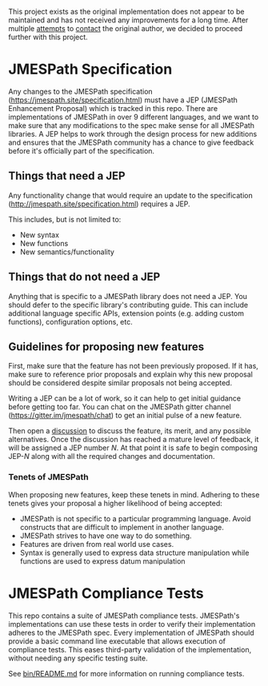 This project exists as the original implementation does not appear to be maintained and has not received any improvements for a long time. After multiple [attempts](https://github.com/jmespath/jmespath.site/issues/65) to [contact](https://github.com/jmespath/jmespath.site/issues/94) the original author, we decided to proceed further with this project.

# JMESPath Specification

Any changes to the JMESPath specification
(https://jmespath.site/specification.html) must have a JEP (JMESPath Enhancement Proposal) which is tracked in this repo. There are implementations of
JMESPath in over 9 different languages, and we want to make sure that any modifications to the spec make sense for all JMESPath libraries. A JEP helps
to work through the design process for new additions and ensures that the JMESPath community has a chance to give feedback before it's officially part
of the specification.

## Things that need a JEP

Any functionality change that would require an update to the specification
(http://jmespath.site/specification.html) requires a JEP.

This includes, but is not limited to:

* New syntax
* New functions
* New semantics/functionality

## Things that do not need a JEP

Anything that is specific to a JMESPath library does not need a JEP. You should defer to the specific library's contributing guide. This can include
additional language specific APIs, extension points (e.g. adding custom functions), configuration options, etc.

## Guidelines for proposing new features

First, make sure that the feature has not been previously proposed. If it has, make sure to reference prior proposals and explain why this new
proposal should be considered despite similar proposals not being accepted.

Writing a JEP can be a lot of work, so it can help to get initial guidance before getting too far. You can chat on the JMESPath gitter channel
(https://gitter.im/jmespath/chat) to get an initial pulse of a new feature.

Then open a [discussion](https://github.com/jmespath-community/jmespath.spec/discussions) to discuss the feature, its merit, and any possible alternatives.
Once the discussion has reached a mature level of feedback, it will be assigned a JEP number _N_.
At that point it is safe to begin composing JEP-_N_ along with all the required changes and documentation.

### Tenets of JMESPath

When proposing new features, keep these tenets in mind. Adhering to these tenets gives your proposal a higher likelihood of being accepted:

* JMESPath is not specific to a particular programming language. Avoid constructs that are difficult to implement in another language.
* JMESPath strives to have one way to do something.
* Features are driven from real world use cases.
* Syntax is generally used to express data structure manipulation while functions are used to express datum manipulation

# JMESPath Compliance Tests

This repo contains a suite of JMESPath compliance tests. JMESPath's implementations can use these tests in order to verify their implementation
adheres to the JMESPath spec. Every implementation of JMESPath should provide a basic command line executable that allows execution of compliance
tests. This eases third-party validation of the implementation, without needing any specific testing suite.

See [bin/README.md](bin/README.md) for more information on running compliance tests.
